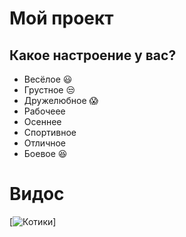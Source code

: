 # Мой проект

##  Какое настроение у вас? 
* Весёлое :smiley:
* Грустное :unamused:
* Дружелюбное :scream:
* Рабочеее
* Осеннее
* Спортивное
* Отличное
* Боевое :satisfied:

# Видос
[![Котики](https://i03.fotocdn.net/s119/9c4a25d1afe85016/public_pin_l/2730300326.jpg)]